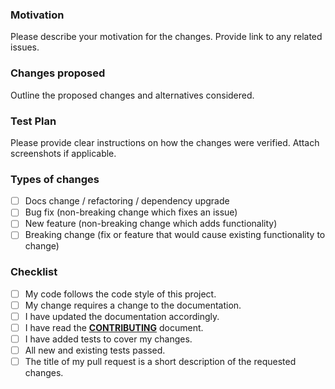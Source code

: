### Motivation
Please describe your motivation for the changes. Provide link to any related issues.

### Changes proposed
Outline the proposed changes and alternatives considered.

### Test Plan
Please provide clear instructions on how the changes were verified. Attach screenshots if applicable.

### Types of changes
- [ ] Docs change / refactoring / dependency upgrade
- [ ] Bug fix (non-breaking change which fixes an issue)
- [ ] New feature (non-breaking change which adds functionality)
- [ ] Breaking change (fix or feature that would cause existing functionality to change)

### Checklist
- [ ] My code follows the code style of this project.
- [ ] My change requires a change to the documentation.
- [ ] I have updated the documentation accordingly.
- [ ] I have read the **[CONTRIBUTING](https://github.com/facebookresearch/pplbench/blob/main/CONTRIBUTING.md)** document.
- [ ] I have added tests to cover my changes.
- [ ] All new and existing tests passed.
- [ ] The title of my pull request is a short description of the requested changes.
